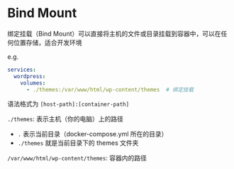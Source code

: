 # Bind Mount

绑定挂载（Bind Mount）可以直接将主机的文件或目录挂载到容器中，可以在任何位置存储，适合开发环境

e.g.

```yaml
services:
  wordpress:
    volumes:
      - ./themes:/var/www/html/wp-content/themes  # 绑定挂载
```

语法格式为 `[host-path]:[container-path]`

`./themes`: 表示主机（你的电脑）上的路径

- `.` 表示当前目录（docker-compose.yml 所在的目录）
- `./themes` 就是当前目录下的 themes 文件夹

`/var/www/html/wp-content/themes`: 容器内的路径



